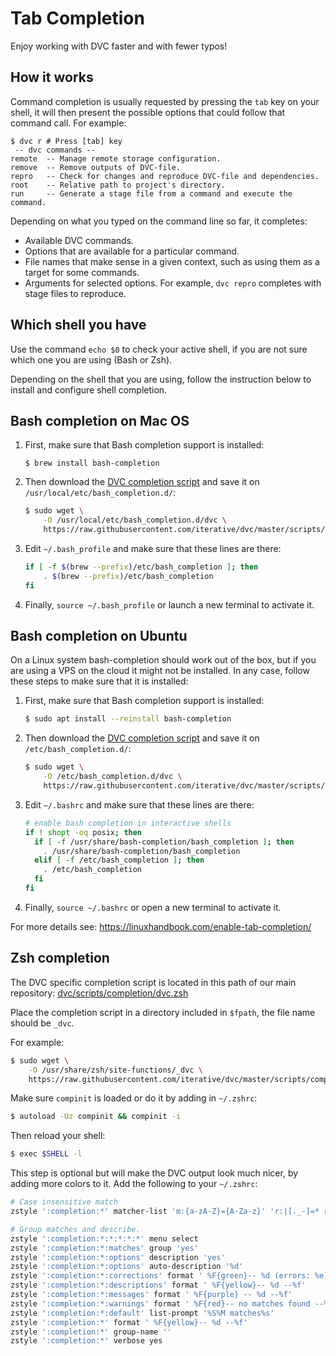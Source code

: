 # Tab Completion

Enjoy working with DVC faster and with fewer typos!

## How it works

Command completion is usually requested by pressing the `tab` key on your shell,
it will then present the possible options that could follow that command call.
For example:

```dvc
$ dvc r # Press [tab] key
 -- dvc commands --
remote  -- Manage remote storage configuration.
remove  -- Remove outputs of DVC-file.
repro   -- Check for changes and reproduce DVC-file and dependencies.
root    -- Relative path to project's directory.
run     -- Generate a stage file from a command and execute the command.
```

Depending on what you typed on the command line so far, it completes:

- Available DVC commands.
- Options that are available for a particular command.
- File names that make sense in a given context, such as using them as a target
  for some commands.
- Arguments for selected options. For example, `dvc repro` completes with stage
  files to reproduce.

## Which shell you have

Use the command `echo $0` to check your active shell, if you are not sure which
one you are using (Bash or Zsh).

Depending on the shell that you are using, follow the instruction below to
install and configure shell completion.

## Bash completion on Mac OS

1. First, make sure that Bash completion support is installed:

   ```shell
   $ brew install bash-completion
   ```

2. Then download the
   [DVC completion script](https://github.com/iterative/dvc/blob/master/scripts/completion/dvc.bash)
   and save it on `/usr/local/etc/bash_completion.d/`:

   ```bash
   $ sudo wget \
       -O /usr/local/etc/bash_completion.d/dvc \
       https://raw.githubusercontent.com/iterative/dvc/master/scripts/completion/dvc.bash
   ```

3. Edit `~/.bash_profile` and make sure that these lines are there:

   ```bash
   if [ -f $(brew --prefix)/etc/bash_completion ]; then
       . $(brew --prefix)/etc/bash_completion
   fi
   ```

4. Finally, `source ~/.bash_profile` or launch a new terminal to activate it.

## Bash completion on Ubuntu

On a Linux system bash-completion should work out of the box, but if you are
using a VPS on the cloud it might not be installed. In any case, follow these
steps to make sure that it is installed:

1. First, make sure that Bash completion support is installed:

   ```bash
   $ sudo apt install --reinstall bash-completion
   ```

2. Then download the
   [DVC completion script](https://github.com/iterative/dvc/blob/master/scripts/completion/dvc.bash)
   and save it on `/etc/bash_completion.d/`:

   ```bash
   $ sudo wget \
       -O /etc/bash_completion.d/dvc \
       https://raw.githubusercontent.com/iterative/dvc/master/scripts/completion/dvc.bash
   ```

3. Edit `~/.bashrc` and make sure that these lines are there:

   ```bash
   # enable bash completion in interactive shells
   if ! shopt -oq posix; then
     if [ -f /usr/share/bash-completion/bash_completion ]; then
       . /usr/share/bash-completion/bash_completion
     elif [ -f /etc/bash_completion ]; then
       . /etc/bash_completion
     fi
   fi
   ```

4. Finally, `source ~/.bashrc` or open a new terminal to activate it.

For more details see: https://linuxhandbook.com/enable-tab-completion/

## Zsh completion

The DVC specific completion script is located in this path of our main
repository:
[dvc/scripts/completion/dvc.zsh](https://github.com/iterative/dvc/blob/master/scripts/completion/dvc.zsh)

Place the completion script in a directory included in `$fpath`, the file name
should be `_dvc`.

For example:

```bash
$ sudo wget \
    -O /usr/share/zsh/site-functions/_dvc \
    https://raw.githubusercontent.com/iterative/dvc/master/scripts/completion/dvc.zsh
```

Make sure `compinit` is loaded or do it by adding in `~/.zshrc`:

```bash
$ autoload -Uz compinit && compinit -i
```

Then reload your shell:

```bash
$ exec $SHELL -l
```

This step is optional but will make the DVC output look much nicer, by adding
more colors to it. Add the following to your `~/.zshrc`:

```bash
# Case insensitive match
zstyle ':completion:*' matcher-list 'm:{a-zA-Z}={A-Za-z}' 'r:|[._-]=* r:|=*' 'l:|=* r:|=*'

# Group matches and describe.
zstyle ':completion:*:*:*:*:*' menu select
zstyle ':completion:*:matches' group 'yes'
zstyle ':completion:*:options' description 'yes'
zstyle ':completion:*:options' auto-description '%d'
zstyle ':completion:*:corrections' format ' %F{green}-- %d (errors: %e) --%f'
zstyle ':completion:*:descriptions' format ' %F{yellow}-- %d --%f'
zstyle ':completion:*:messages' format ' %F{purple} -- %d --%f'
zstyle ':completion:*:warnings' format ' %F{red}-- no matches found --%f'
zstyle ':completion:*:default' list-prompt '%S%M matches%s'
zstyle ':completion:*' format ' %F{yellow}-- %d --%f'
zstyle ':completion:*' group-name ''
zstyle ':completion:*' verbose yes
```

